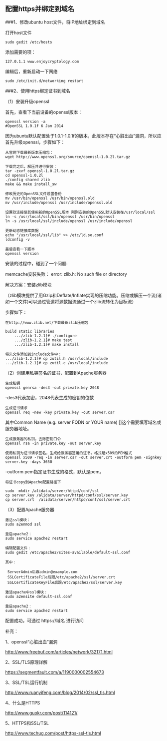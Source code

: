 ## 配置https并绑定到域名 ##

###1、修改ubuntu host文件，将IP地址绑定到域名

打开host文件

	sudo gedit /etc/hosts
添加需要的项：

	127.0.1.1 www.enjoycryptology.com

编辑后，重新启动一下网络

    sudo /etc/init.d/networking restart



###2、使用https绑定证书到域名



（1）安装升级openssl

首先，查看下当前设备的openssl版本：

	openssl version -a
	#OpenSSL 1.0.1f 6 Jan 2014

因为ubuntu默认配置处于1.0.1-1.0.1f的版本，此版本存在“心脏出血”漏洞，所以应首先升级openssl，步骤如下：

	从官网下载最新版本压缩包：
	wget http://www.openssl.org/source/openssl-1.0.2l.tar.gz

	下载完之后，解压并进行安装：
	tar -zxvf openssl-1.0.2l.tar.gz     	
	cd openssl-1.0.2l		   
	./config shared zlib		    
	make && make install_sw

	修改历史的OpenSSL文件设置备份
	mv /usr/bin/openssl /usr/bin/openssl.old
	mv /usr/include/openssl /usr/include/openssl.old

	设置软连接使其使用新的OpenSSL版本 刚刚安装的OpenSSL默认安装在/usr/local/ssl
	ln -s /usr/local/ssl/bin/openssl /usr/bin/openssl
	ln -s /usr/local/ssl/include/openssl /usr/include/openssl

	更新动态链接库数据
	echo "/usr/local/ssl/lib" >> /etc/ld.so.conf
	ldconfig -v

	最后查看一下版本
	openssl version


安装的过程中，碰到了一个问题:

memcache安装失败： error: zlib.h: No such file or directory

解决方案：安装zlib模块

（zlib模块提供了用Gzip和Deflate/Inflate实现的压缩功能。压缩或解压一个流(诸如一个文件)可以通过管道将源数据流通过一个zlib流转化为目标流）

步骤如下：

	在http://www.zlib.net/下载最新zlib压缩包

    build static libraries
        .../zlib-1.2.1]# ./configure
        .../zlib-1.2.1]# make test
        .../zlib-1.2.1]# make install
    
	将头文件添加到include文件中：
    .../zlib-1.2.1]# cp zutil.h /usr/local/include
    .../zlib-1.2.1]# cp zutil.c /usr/local/include





（2）创建用私钥签名的证书，配置到Apache服务器


	生成私钥
	openssl genrsa -des3 -out private.key 2048

-des3代表加密，2048代表生成的密钥的位数

	生成证书请求
	openssl req -new -key private.key -out server.csr

其中Common Name (e.g. server FQDN or YOUR name) []这个需要填写域名或服务器地址。

	生成服务器的私钥，去除密钥口令
	openssl rsa -in private.key -out server.key

	使用私钥为证书请求签名，生成给服务器签署的证书，格式是x509的PEM格式
	openssl x509 -req -in server.csr -out server.crt -outform pem -signkey server.key -days 3650

-outform pem指定证书生成的格式，默认是pem。

	将证书copy到Apache配置路径下

	sudo  mkdir /alidata/server/httpd/conf/ssl
	cp server.key /alidata/server/httpd/conf/ssl/server.key
	cp server.crt  /alidata/server/httpd/conf/ssl/server.crt


（3）配置Apache服务器

    激活ssl模块：
    sudo a2enmod ssl

	重启apache2：
	sudo service apache2 restart  

	编辑配置文件：
	sudo gedit /etc/apache2/sites-available/default-ssl.conf
	
	其中：

	 ServerAdmin后跟admin@example.com  
     SSLCertificateFile后跟/etc/apache2/ssl/server.crt
	 SSLCertificateKeyFile后跟/etc/apache2/ssl/server.key

	激活apache中ssl模块：
	sudo a2ensite default-ssl.conf  

	重启apache2：
	sudo service apache2 restart

配置成功，可通过 https://域名 进行访问


补充：

1、openssl“心脏出血”漏洞

http://www.freebuf.com/articles/network/32171.html

2、SSL/TLS原理详解

https://segmentfault.com/a/1190000002554673

3、SSL/TSL运行机制

http://www.ruanyifeng.com/blog/2014/02/ssl_tls.html

4、什么是HTTPS

http://www.guokr.com/post/114121/

5、HTTPS和SSL/TSL

http://www.techug.com/post/https-ssl-tls.html